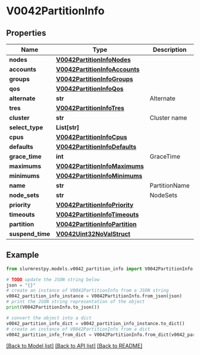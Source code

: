 # V0042PartitionInfo


## Properties

Name | Type | Description | Notes
------------ | ------------- | ------------- | -------------
**nodes** | [**V0042PartitionInfoNodes**](V0042PartitionInfoNodes.md) |  | [optional]
**accounts** | [**V0042PartitionInfoAccounts**](V0042PartitionInfoAccounts.md) |  | [optional]
**groups** | [**V0042PartitionInfoGroups**](V0042PartitionInfoGroups.md) |  | [optional]
**qos** | [**V0042PartitionInfoQos**](V0042PartitionInfoQos.md) |  | [optional]
**alternate** | **str** | Alternate | [optional]
**tres** | [**V0042PartitionInfoTres**](V0042PartitionInfoTres.md) |  | [optional]
**cluster** | **str** | Cluster name | [optional]
**select_type** | **List[str]** |  | [optional]
**cpus** | [**V0042PartitionInfoCpus**](V0042PartitionInfoCpus.md) |  | [optional]
**defaults** | [**V0042PartitionInfoDefaults**](V0042PartitionInfoDefaults.md) |  | [optional]
**grace_time** | **int** | GraceTime | [optional]
**maximums** | [**V0042PartitionInfoMaximums**](V0042PartitionInfoMaximums.md) |  | [optional]
**minimums** | [**V0042PartitionInfoMinimums**](V0042PartitionInfoMinimums.md) |  | [optional]
**name** | **str** | PartitionName | [optional]
**node_sets** | **str** | NodeSets | [optional]
**priority** | [**V0042PartitionInfoPriority**](V0042PartitionInfoPriority.md) |  | [optional]
**timeouts** | [**V0042PartitionInfoTimeouts**](V0042PartitionInfoTimeouts.md) |  | [optional]
**partition** | [**V0042PartitionInfoPartition**](V0042PartitionInfoPartition.md) |  | [optional]
**suspend_time** | [**V0042Uint32NoValStruct**](V0042Uint32NoValStruct.md) |  | [optional]

## Example

```python
from slurmrestpy.models.v0042_partition_info import V0042PartitionInfo

# TODO update the JSON string below
json = "{}"
# create an instance of V0042PartitionInfo from a JSON string
v0042_partition_info_instance = V0042PartitionInfo.from_json(json)
# print the JSON string representation of the object
print(V0042PartitionInfo.to_json())

# convert the object into a dict
v0042_partition_info_dict = v0042_partition_info_instance.to_dict()
# create an instance of V0042PartitionInfo from a dict
v0042_partition_info_from_dict = V0042PartitionInfo.from_dict(v0042_partition_info_dict)
```
[[Back to Model list]](../README.md#documentation-for-models) [[Back to API list]](../README.md#documentation-for-api-endpoints) [[Back to README]](../README.md)


